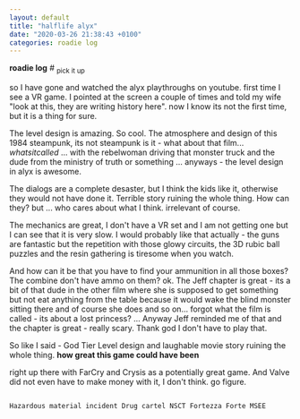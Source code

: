 ```yaml
---
layout: default
title: "halflife alyx"
date: "2020-03-26 21:38:43 +0100"
categories: roadie log
---
```


<strong>roadie log</strong> \# <sub> pick it up </sub>

so I have gone and watched the alyx playthroughs on youtube. first time I see a VR game. I pointed at the screen a couple of times and told my wife "look at this, they are writing history here". now I know its not the first time, but it is a thing for sure.

The level design is amazing. So cool. The atmosphere and design of this 1984 steampunk, its not steampunk is it - what about that film... <em>whatsitcalled</em> ... with the rebelwoman driving that monster truck and the dude from the ministry of truth or something ... anyways - the level design in alyx is awesome.

The dialogs are a complete desaster, but I think the kids like it, otherwise they would not have done it. Terrible story ruining the whole thing. How can they? but ... who cares about what I think. irrelevant of course.

The mechanics are great, I don't have a VR set and I am not getting one but I can see that it is very slow. I would probably like that actually - the guns are fantastic but the repetition with those glowy circuits, the 3D rubic ball puzzles and the resin gathering is tiresome when you watch.

And how can it be that you have to find your ammunition in all those boxes? The combine don't have ammo on them? ok. The Jeff chapter is great - its a bit of that dude in the other film where she is supposed to get something but not eat anything from the table because it would wake the blind monster sitting there and of course she does and so on... forgot what the film is called - its about a lost princess? ...
Anyway Jeff reminded me of that and the chapter is great - really scary. Thank god I don't have to play that.

So like I said - God Tier Level design and laughable movie story ruining the whole thing. <strong> how great this game could have been </strong>

right up there with FarCry and Crysis as a potentially great game. And Valve did not even have to make money with it, I don't think. go figure.


<code>
Hazardous material incident Drug cartel NSCT Fortezza Forte MSEE
</code>
